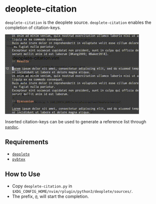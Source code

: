 # deoplete-citation

`deoplete-citation` is the deoplete source.
`deoplete-citation` enables the completion of citation-keys.

![sample movie](./mov/sample.gif)

Inserted citation-keys can be used to generate a reference list through [`pandoc`](https://pandoc.org).

## Requirements

- [`deoplete`](https://github.com/Shougo/deoplete.nvim)
- [`pybtex`](https://pybtex.org)

## How to Use

- Copy `deoplete-citation.py` in `$XDG_CONFIG_HOME/nvim/rplugin/python3/deoplete/sources/`.
- The prefix, `@`, will start the completion.
